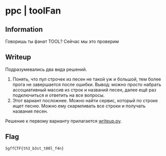 # ppc | toolFan

## Information
Говоришь ты фанат TOOL? Сейчас мы это проверим

## Writeup
Подразумевались два вида решений.
1. Понять, что пул строчек из песен не такой уж и большой, тем более прога не завершается после ошибки. Вывод: можно просто набрать ассоциативный массив из строк и названий песен, далее ещё раз подключиться и ответить на все вопросы.
2. Этот вариант посложнее. Можно найти сервис, который по строке ищет песню. Можно ему скармливать все строки и получать названия песен.

Решение к первому варианту прилагается [writeup.py](writeup.py).

## Flag
`SgffCTF{th3_b3st_t00l_f4n}`